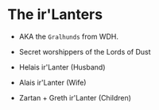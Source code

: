 # The ir'Lanters

- AKA the `Gralhunds` from WDH.
- Secret worshippers of the Lords of Dust

- Helais ir'Lanter (Husband)
- Alais ir'Lanter (Wife)
- Zartan + Greth ir'Lanter (Children)
